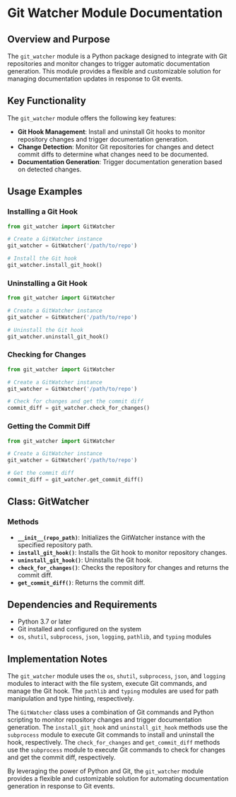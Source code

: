 **Git Watcher Module Documentation**
=====================================

**Overview and Purpose**
------------------------

The `git_watcher` module is a Python package designed to integrate with Git repositories and monitor changes to trigger automatic documentation generation. This module provides a flexible and customizable solution for managing documentation updates in response to Git events.

**Key Functionality**
--------------------

The `git_watcher` module offers the following key features:

* **Git Hook Management**: Install and uninstall Git hooks to monitor repository changes and trigger documentation generation.
* **Change Detection**: Monitor Git repositories for changes and detect commit diffs to determine what changes need to be documented.
* **Documentation Generation**: Trigger documentation generation based on detected changes.

**Usage Examples**
-----------------

### Installing a Git Hook
```python
from git_watcher import GitWatcher

# Create a GitWatcher instance
git_watcher = GitWatcher('/path/to/repo')

# Install the Git hook
git_watcher.install_git_hook()
```

### Uninstalling a Git Hook
```python
from git_watcher import GitWatcher

# Create a GitWatcher instance
git_watcher = GitWatcher('/path/to/repo')

# Uninstall the Git hook
git_watcher.uninstall_git_hook()
```

### Checking for Changes
```python
from git_watcher import GitWatcher

# Create a GitWatcher instance
git_watcher = GitWatcher('/path/to/repo')

# Check for changes and get the commit diff
commit_diff = git_watcher.check_for_changes()
```

### Getting the Commit Diff
```python
from git_watcher import GitWatcher

# Create a GitWatcher instance
git_watcher = GitWatcher('/path/to/repo')

# Get the commit diff
commit_diff = git_watcher.get_commit_diff()
```

**Class: GitWatcher**
---------------------

### Methods

* **`__init__(repo_path)`**: Initializes the GitWatcher instance with the specified repository path.
* **`install_git_hook()`**: Installs the Git hook to monitor repository changes.
* **`uninstall_git_hook()`**: Uninstalls the Git hook.
* **`check_for_changes()`**: Checks the repository for changes and returns the commit diff.
* **`get_commit_diff()`**: Returns the commit diff.

**Dependencies and Requirements**
-------------------------------

* Python 3.7 or later
* Git installed and configured on the system
* `os`, `shutil`, `subprocess`, `json`, `logging`, `pathlib`, and `typing` modules

**Implementation Notes**
-------------------------

The `git_watcher` module uses the `os`, `shutil`, `subprocess`, `json`, and `logging` modules to interact with the file system, execute Git commands, and manage the Git hook. The `pathlib` and `typing` modules are used for path manipulation and type hinting, respectively.

The `GitWatcher` class uses a combination of Git commands and Python scripting to monitor repository changes and trigger documentation generation. The `install_git_hook` and `uninstall_git_hook` methods use the `subprocess` module to execute Git commands to install and uninstall the hook, respectively. The `check_for_changes` and `get_commit_diff` methods use the `subprocess` module to execute Git commands to check for changes and get the commit diff, respectively.

By leveraging the power of Python and Git, the `git_watcher` module provides a flexible and customizable solution for automating documentation generation in response to Git events.